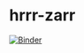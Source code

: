 # hrrr-zarr
[![Binder](https://aws-uswest2-binder.pangeo.io/badge_logo.svg)](https://aws-uswest2-binder.pangeo.io/v2/gh/reproducible-notebooks/hrrr-zarr.git/master?filepath=Read_HRRR_zarr.ipynb)
